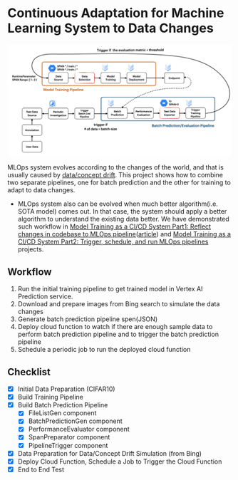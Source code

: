# Continuous Adaptation for Machine Learning System to Data Changes

![](figures/overview.jpeg)

MLOps system evolves according to the changes of the world, and that is usually caused by [data/concept drift](https://en.wikipedia.org/wiki/Concept_drift). This project shows how to combine two separate pipelines, one for batch prediction and the other for training to adapt to data changes. 
- MLOps system also can be evolved when much better algorithm(i.e. SOTA model) comes out. In that case, the system should apply a better algorithm to understand the existing data better. We have demonstrated such workflow in [Model Training as a CI/CD System Part1: Reflect changes in codebase to MLOps pipeline](https://github.com/deep-diver/Model-Training-as-a-CI-CD-System)([article](https://cloud.google.com/blog/topics/developers-practitioners/model-training-cicd-system-part-i)) and [Model Training as a CI/CD System Part2: Trigger, schedule, and run MLOps pipelines](https://github.com/sayakpaul/CI-CD-for-Model-Training) projects.

## Workflow
1. Run the initial training pipeline to get trained model in Vertex AI Prediction service.
2. Download and prepare images from Bing search to simulate the data changes
3. Generate batch prediction pipeline spen(JSON)
4. Deploy cloud function to watch if there are enough sample data to perform batch prediction pipeline and to trigger the batch prediction pipeline
5. Schedule a periodic job to run the deployed cloud function

## Checklist
- [X] Initial Data Preparation (CIFAR10)
- [X] Build Training Pipeline
- [X] Build Batch Prediction Pipeline
  - [X] FileListGen component
  - [X] BatchPredictionGen component
  - [X] PerformanceEvaluator component
  - [X] SpanPreparator component
  - [X] PipelineTrigger component
- [X] Data Preparation for Data/Concept Drift Simulation (from Bing)
- [X] Deploy Cloud Function, Schedule a Job to Trigger the Cloud Function
- [X] End to End Test
